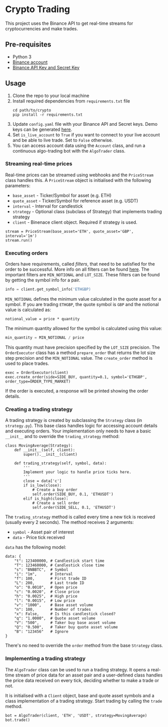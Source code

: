 # Crypto Trading
This project uses the Binance API to get real-time streams for cryptocurrencies and make trades.

## Pre-requisites
- Python 3
- [Binance account](https://www.binance.com/en)
- [Binance API Key and Secret Key](https://www.binance.com/en/my/settings/api-management)

## Usage
1. Clone the repo to your local machine
2. Install required dependencies from `requirements.txt` file
    ```
    cd path/to/crypto
    pip install -r requirements.txt
    ```
3. Update `config.yaml` file with your Binance API and Secret keys. Demo keys can be generated [here](https://testnet.binance.vision/).
4. Set `is_live_account` to `True` if you want to connect to your live account and be able to live trade. Set to `False` otherwise.
5. You can access account data using the `Account` class, and run a continuous algo-trading bot with the `AlgoTrader` class.

### Streaming real-time prices
Real-time prices can be streamed using webhooks and the `PriceStream` class handles this. A `PriceStream` object is initialised with the following parameters:
- `base_asset` - Ticker/Symbol for asset (e.g. ETH)
- `quote_asset` - Ticker/Symbol for reference asset (e.g. USDT)
- `interval` - Interval for candlestick 
- `strategy` - Optional class (subclass of Strategy) that implements trading strategy
- `client` - Binenace client object. Required if strategy is used.

```python3
stream = PriceStream(base_asset='ETH', quote_asset='GBP', interval='1m')
stream.run()
```

### Executing orders
Orders have requirements, called _filters_, that need to be satisfied for the order to be successful. More info on all filters can be found [here](https://sammchardy.github.io/binance-order-filters/). The important filters are `MIN_NOTIONAL` and `LOT_SIZE`. These filters can be found by getting the symbol info for a pair.

```python
info = client.get_symbol_info('ETHGBP)
```

`MIN_NOTIONAL` defines the minimum value calculated in the quote asset for a symbol. If you are trading `ETHGBP`, the quote symbol is `GBP` and the notional value is calculated as:
```
notional_value = price * quantity
```
The minimum quantity allowed for the symbol is calculated using this value:
```python
min_quantity = MIN_NOTIONAL / price
```

This quantity must have precision specified by the `LOT_SIZE` precision. The `OrderExecutor` class has a method `prepare_order` that returns the lot size step precision and the `MIN_NOTIONAL` value. The `create_order` method is used to place trades.

```python3
exec = OrderExecutor(client)
exec.create_order(side=SIDE_BUY, quantity=0.1, symbol='ETHGBP', order_type=ORDER_TYPE_MARKET)
```

If the order is executed, a response will be printed showing the order details.

### Creating a trading strategy
A trading strategy is created by subclassing the `Strategy` class (in `strategy.py`). This base class handles logic for accessing account details and executing orders. Your implementation only needs to have a basic `__init__` and to override the `trading_strategy` method:

```python3
class MovingAverage(Strategy):
    def __init__(self, client):
        super().__init__(client)

    def trading_strategy(self, symbol, data):
        '''
        Implement your logic to handle price ticks here.
        '''
        close = data['c']
        if is_low(close):
            # Create a buy order
            self.order(SIDE_BUY, 0.1, 'ETHUSDT')
        elif is_high(close):
            # Create a sell order
            self.order(SIDE_SELL, 0.1, 'ETHUSDT')
```

The `trading_strategy` method is called every time a new tick is received (usually every 2 seconds). The method receives 2 arguments:
- `symbol` - Asset pair of interest
- `data` - Price tick received

`data` has the following model:
```python3
data: {
    "t": 123400000, # Candlestick start time
    "T": 123460000, # Candlestick close time
    "s": "BNBBTC",  # Symbol
    "i": "1m",      # Interval
    "f": 100,       # First trade ID
    "L": 200,       # Last trade ID
    "o": "0.0010",  # Open price
    "c": "0.0020",  # Close price
    "h": "0.0025",  # High price
    "l": "0.0015",  # Low price
    "v": "1000",    # Base asset volume
    "n": 100,       # Number of trades
    "x": False,     # Is this candlestick closed?
    "q": "1.0000",  # Quote asset volume
    "V": "500",     # Taker buy base asset volume
    "Q": "0.500",   # Taker buy quote asset volume
    "B": "123456"   # Ignore
}
```

There's no need to override the `order` method from the base `Strategy` class.

### Implementing a trading strategy
The `AlgoTrader` class can be used to run a trading strategy. It opens a real-time stream of price data for an asset pair and a user-defined class handles the price data received on every tick, deciding whether to make a trade or not. 

It is initialised with a `Client` object, base and quote asset symbols and a class implementation of a trading strategy. Start trading by calling the `trade` method.

```python3
bot = AlgoTrader(client, 'ETH', 'USDT', strategy=MovingAverage)
bot.trade()
```
